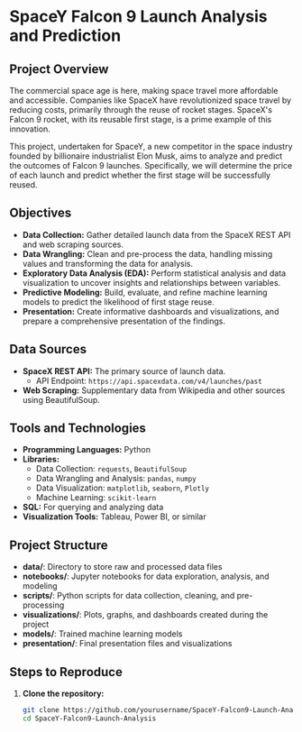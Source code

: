 # SpaceY Falcon 9 Launch Analysis and Prediction

## Project Overview

The commercial space age is here, making space travel more affordable and accessible. Companies like SpaceX have revolutionized space travel by reducing costs, primarily through the reuse of rocket stages. SpaceX's Falcon 9 rocket, with its reusable first stage, is a prime example of this innovation.

This project, undertaken for SpaceY, a new competitor in the space industry founded by billionaire industrialist Elon Musk, aims to analyze and predict the outcomes of Falcon 9 launches. Specifically, we will determine the price of each launch and predict whether the first stage will be successfully reused.

## Objectives

- **Data Collection:** Gather detailed launch data from the SpaceX REST API and web scraping sources.
- **Data Wrangling:** Clean and pre-process the data, handling missing values and transforming the data for analysis.
- **Exploratory Data Analysis (EDA):** Perform statistical analysis and data visualization to uncover insights and relationships between variables.
- **Predictive Modeling:** Build, evaluate, and refine machine learning models to predict the likelihood of first stage reuse.
- **Presentation:** Create informative dashboards and visualizations, and prepare a comprehensive presentation of the findings.

## Data Sources

- **SpaceX REST API:** The primary source of launch data.
    - API Endpoint: `https://api.spacexdata.com/v4/launches/past`
- **Web Scraping:** Supplementary data from Wikipedia and other sources using BeautifulSoup.

## Tools and Technologies

- **Programming Languages:** Python
- **Libraries:** 
    - Data Collection: `requests`, `BeautifulSoup`
    - Data Wrangling and Analysis: `pandas`, `numpy`
    - Data Visualization: `matplotlib`, `seaborn`, `Plotly`
    - Machine Learning: `scikit-learn`
- **SQL:** For querying and analyzing data
- **Visualization Tools:** Tableau, Power BI, or similar

## Project Structure

- **data/**: Directory to store raw and processed data files
- **notebooks/**: Jupyter notebooks for data exploration, analysis, and modeling
- **scripts/**: Python scripts for data collection, cleaning, and pre-processing
- **visualizations/**: Plots, graphs, and dashboards created during the project
- **models/**: Trained machine learning models
- **presentation/**: Final presentation files and visualizations

## Steps to Reproduce

1. **Clone the repository:**

     ```sh
     git clone https://github.com/yourusername/SpaceY-Falcon9-Launch-Analysis.git
     cd SpaceY-Falcon9-Launch-Analysis
     ```
